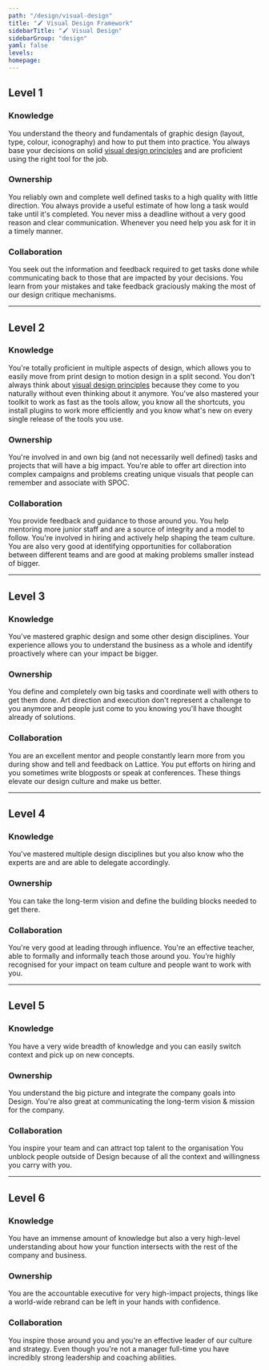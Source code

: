 ```yaml
---
path: "/design/visual-design"
title: "🖌 Visual Design Framework"
sidebarTitle: "🖌 Visual Design"
sidebarGroup: "design"
yaml: false
levels:
homepage:
---
```

## Level 1



### Knowledge

You understand the theory and fundamentals of graphic design (layout, type, colour, iconography) and how to put them into practice. You always base your decisions on solid [visual design principles](https://en.wikipedia.org/wiki/Visual_design_elements_and_principles) and are proficient using the right tool for the job.

### Ownership

You reliably own and complete well defined tasks to a high quality with little direction. You always provide a useful estimate of how long a task would take until it's completed. You never miss a deadline without a very good reason and clear communication. Whenever you need help you ask for it in a timely manner.

### Collaboration

You seek out the information and feedback required to get tasks done while communicating back to those that are impacted by your decisions. You learn from your mistakes and take feedback graciously making the most of our design critique mechanisms.

---

## Level 2



### Knowledge

You're totally proficient in multiple aspects of design, which allows you to easily move from print design to motion design in a split second. You don't always think about [visual design principles](https://en.wikipedia.org/wiki/Visual_design_elements_and_principles) because they come to you naturally without even thinking about it anymore. You've also mastered your toolkit to work as fast as the tools allow, you know all the shortcuts, you install plugins to work more efficiently and you know what's new on every single release of the tools you use.

### Ownership

You're involved in and own big (and not necessarily well defined) tasks and projects that will have a big impact. You're able to offer art direction into complex campaigns and problems creating unique visuals that people can remember and associate with SPOC.

### Collaboration

You provide feedback and guidance to those around you. You help mentoring more junior staff and are a source of integrity and a model to follow. You're involved in hiring and actively help shaping the team culture. You are also very good at identifying opportunities for collaboration between different teams and are good at making problems smaller instead of bigger.

---

## Level 3



### Knowledge

You've mastered graphic design and some other design disciplines. Your experience allows you to understand the business as a whole and identify proactively where can your impact be bigger.

### Ownership

You define and completely own big tasks and coordinate well with others to get them done. Art direction and execution don't represent a challenge to you anymore and people just come to you knowing you'll have thought already of solutions.

### Collaboration

You are an excellent mentor and people constantly learn more from you during show and tell and feedback on Lattice. You put efforts on hiring and you sometimes write blogposts or speak at conferences. These things elevate our design culture and make us better.

---

## Level 4



### Knowledge

You've mastered multiple design disciplines but you also know who the experts are and are able to delegate accordingly.

### Ownership

You can take the long-term vision and define the building blocks needed to get there.

### Collaboration

You're very good at leading through influence. You're an effective teacher, able to formally and informally teach those around you. You’re highly recognised for your impact on team culture and people want to work with you.

---

## Level 5



### Knowledge

You have a very wide breadth of knowledge and you can easily switch context and pick up on new concepts.

### Ownership

You understand the big picture and integrate the company goals into Design. You're also great at communicating the long-term vision & mission for the company.

### Collaboration

You inspire your team and can attract top talent to the organisation You unblock people outside of Design because of all the context and willingness you carry with you.

---

## Level 6



### Knowledge

You have an immense amount of knowledge but also a very high-level understanding about how your function intersects with the rest of the company and business.

### Ownership

You are the accountable executive for very high-impact projects, things like a world-wide rebrand can be left in your hands with confidence.

### Collaboration

You inspire those around you and you're an effective leader of our culture and strategy. Even though you're not a manager full-time you have incredibly strong leadership and coaching abilities.